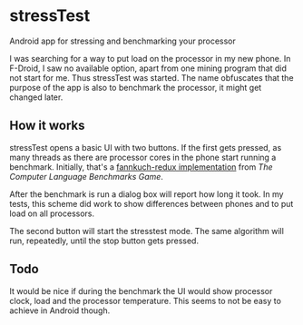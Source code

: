 # stressTest
Android app for stressing and benchmarking your processor

I was searching for a way to put load on the processor in my new phone. In F-Droid, I saw no available option, apart from one mining program that did not start for me. Thus stressTest was started. The name obfuscates that the purpose of the app is also to benchmark the processor, it might get changed later.

## How it works

stressTest opens a basic UI with two buttons. If the first gets pressed, as many threads as there are processor cores in the phone start running a benchmark. Initially, that's a [fannkuch-redux implementation](http://benchmarksgame.wildervanck.eu/fannkuchredux-java-1.html) from *The Computer Language
Benchmarks Game*. 

After the benchmark is run a dialog box will report how long it took.  In my tests, this scheme did work to show differences between phones and to put load on all processors. 

The second button will start the stresstest mode. The same algorithm will run, repeatedly, until the stop button gets pressed.

## Todo

It would be nice if during the benchmark the UI would show processor clock, load and the processor temperature. This seems to not be easy to achieve in Android though.
